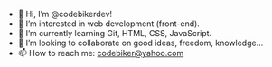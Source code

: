 - 👋 Hi, I’m @codebikerdev! 
- 👀 I’m interested in web development (front-end).
- 🌱 I’m currently learning Git, HTML, CSS, JavaScript.
- 💞️ I’m looking to collaborate on good ideas, freedom, knowledge...
- 📫 How to reach me: codebiker@yahoo.com

<!---
codebikerdev/codebikerdev is a ✨ special ✨ repository because its `README.md` (this file) appears on your GitHub profile.
You can click the Preview link to take a look at your changes.
--->
